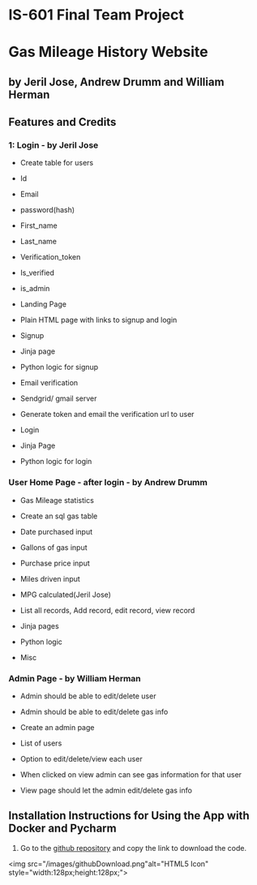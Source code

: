 <H1>IS-601 Final Team Project</H1>
<H1>Gas Mileage History Website</H1>
<H2>by Jeril Jose, Andrew Drumm and William Herman</H2>

<H2>Features and Credits</H2>
<H3>1: Login - by Jeril Jose</H3>

- Create table for users
- Id
- Email
- password(hash)
- First_name
- Last_name
- Verification_token
- Is_verified
- is_admin

- Landing Page
- Plain HTML page with links to signup and login
- Signup
- Jinja page
- Python logic for signup
- Email verification
- Sendgrid/ gmail server
- Generate token and email the verification url to user
- Login
- Jinja Page
- Python logic for login


<H3>User Home Page - after login - by Andrew Drumm</H3>

- Gas Mileage statistics 
- Create an sql gas table 
- Date purchased input
- Gallons of gas input
- Purchase price input
- Miles driven input
- MPG calculated(Jeril Jose)

- List all records, Add record, edit record, view record
- Jinja pages
- Python logic
- Misc



<H3>Admin Page - by William Herman</H3>

- Admin should be able to edit/delete user
- Admin should be able to edit/delete gas info

- Create an admin page
- List of users
- Option to edit/delete/view each user
- When clicked on view admin can see gas information for that user
- View page should let the admin edit/delete gas info

<H2>Installation Instructions for Using the App with Docker and Pycharm</H2>

1. Go to the [github repository](https://github.com/ajd33/IS601Fall2020FinalTeamProject) and copy the link to download the code. 

<img src="/images/githubDownload.png"alt="HTML5 Icon" style="width:128px;height:128px;">